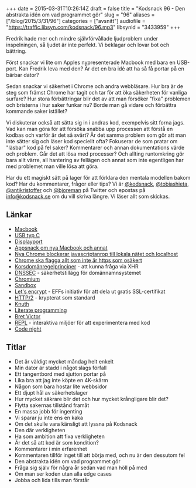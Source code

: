 +++
date = 2015-03-31T10:26:14Z
draft = false
title = "Kodsnack 96 - Den abstrakta idén om vad programmet gör"
slug = "96"
aliases = ["/blog/2015/3/31/96"]
categories = ["avsnitt"]
audiofile = "https://traffic.libsyn.com/kodsnack/96.mp3"
libsynid = "3433959"
+++

Fredrik hade mer och mindre självförvållade ljudproblem under inspelningen, så ljudet är inte perfekt. Vi beklagar och lovar bot och bättring.

Först snackar vi lite om Apples nypresenterade Macbook med bara en USB-port. Kan Fredrik leva med den? Är det en bra idé att ha så få portar på en bärbar dator?

Sedan snackar vi säkerhet i Chrome och andra webbläsare. Hur bra är de steg som främst Chrome har tagit och tar för att öka säkerheten för vanliga surfare? Hur stora förbättringar blir det av att man försöker "fixa" problemen och bristerna i hur saker funkar nu? Borde man gå vidare och förbättra kommande saker istället?

Vi diskuterar också att sätta sig in i andras kod, exempelvis sitt forna jags. Vad kan man göra för att försöka snabba upp processen att förstå en kodbas och varför är det så svårt? Är det samma problem som gör att man inte sätter sig och läser kod speciellt ofta? Fokuserar de som pratar om "läsbar" kod på fel saker? Kommentarer och annan dokumentations värde och problem. Går det att lösa med processer? Och allting runtomkring gör bara allt värre, all hantering av fellägen och annat som inte egentligen har med problemet man ville lösa att göra.

Har du ett magiskt sätt på lager för att förklara den mentala modellen bakom kod? Har du kommentarer, frågor eller tips? Vi är [@kodsnack](https://www.twitter.com/kodsnack), [@tobiashieta](https://www.twitter.com/tobiashieta), [@antikristoffer](https://www.twitter.com/antikristoffer) och [@bjoreman](https://www.twitter.com/bjoreman) på Twitter och epostas på [info@kodsnack.se](mailto:info@kodsnack.se) om du vill skriva längre. Vi läser allt som skickas.

## Länkar ##
* [Macbook](http://en.wikipedia.org/wiki/MacBook_%282015_version%29)
* [USB typ C](http://en.wikipedia.org/wiki/USB#3.1)
* [Displayport](http://en.wikipedia.org/wiki/DisplayPort)
* [Appsnack om nya Macbook och annat](http://appsnack.se/avsnitt/158-periodiska-systemet-enligt-iveEnApple-podcastfrnAppSnack)
* [Nya Chrome blockerar javascriptanrop till lokala nätet och localhost](https://code.google.com/p/chromium/issues/detail?id=378566)
* [Chrome ska flagga allt som inte är https som osäkert](http://www.chromium.org/Home/chromium-security/marking-http-as-non-secure)
* [Korsdomänregelprinciper](https://developer.mozilla.org/en-US/docs/Web/HTTP/Access_control_CORS) - att kunna fråga via XHR
* [DNSSEC](http://en.wikipedia.org/wiki/Domain_Name_System_Security_Extensions) - säkerhetstillägg för domännamnsystemet
* [Chromium](http://en.wikipedia.org/wiki/Chromium_%28web_browser%29)
* [Sandbox](http://en.wikipedia.org/wiki/Sandbox_%28computer_security%29)
* [Let's encrypt](https://www.eff.org/deeplinks/2014/11/certificate-authority-encrypt-entire-web) - EFFs initiativ för att dela ut gratis SSL-certifikat
* [HTTP/2](http://en.wikipedia.org/wiki/HTTP/2) - krypterat som standard
* [Knuth](http://en.wikipedia.org/wiki/Donald_Knuth)
* [Literate programming](http://en.wikipedia.org/wiki/Literate_programming)
* [Bret Victor](http://worrydream.com/)
* [REPL](http://en.wikipedia.org/wiki/Read%E2%80%93eval%E2%80%93print_loop) - interaktiva miljöer för att experimentera med kod
* [Code night](http://event.computersweden.se/codenight/)

## Titlar ##
* Det är väldigt mycket måndag helt enkelt
* Min dator är stadd i något slags förfall
* Ett tangentbord med sjutton portar på
* Lika bra att jag inte köpte en 4K-skärm
* Någon som bara hostar lite webbsidor
* Ett djupt hål av säkerhetslager
* Hur mycket säkrare blir det och hur mycket krångligare blir det?
* Flytta sakernas tillstånd framåt
* En massa jobb för ingenting
* Vi sparar ju inte ens en kaka
* Om det skulle vara känsligt att lyssna på Kodsnack
* Den där verkligheten
* Ha som ambition att fixa verkligheten
* Är det så att kod är som kondition?
* Kommentarer i min erfarenhet
* Kommentaren tillför inget till att börja med, och nu är den dessutom fel
* Den abstrakta idén om vad programmet gör
* Fråga sig själv för några år sedan vad man höll på med
* Om man ser koden utan alla edge cases
* Jobba och lida tills man förstår